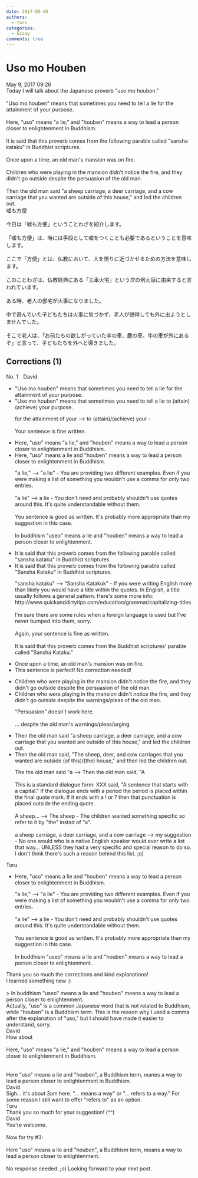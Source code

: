 ```yaml
---
date: 2017-05-09
authors:
  - toru
categories:
  - Essay
comments: true
---
```


# Uso mo Houben
<div class="date">May 9, 2017 09:26</div>
<div id="post"><div id="body_show_ori">
Today I will talk about the Japanese proverb "uso mo houben."<br/><br/>"Uso mo houben" means that sometimes you need to tell a lie for the attainment of your purpose.<br/><br/>Here, "uso" means "a lie," and "houben" means a way to lead a person closer to enlightenment in Buddhism.<br/><br/>It is said that this proverb comes from the following parable called "sansha kataku" in Buddhist scriptures.<br/><br/>Once upon a time, an old man's mansion was on fire.<br/><br/>Children who were playing in the mansion didn't notice the fire, and they didn't go outside despite the persuasion of the old man.<br/><br/>Then the old man said "a sheep carriage, a deer carriage, and a cow carriage that you wanted are outside of this house," and led the children out.
</div></div>

<!-- more -->

<div id="post_ja"><div id="body_show_mo">
嘘も方便<br/><br/>今日は「嘘も方便」ということわざを紹介します。<br/><br/>「嘘も方便」は、時には手段として嘘をつくことも必要であるということを意味します。<br/><br/>ここで「方便」とは、仏教において、人を悟りに近づかせるための方法を意味します。<br/><br/>このことわざは、仏教経典にある「三車火宅」という次の例え話に由来すると言われています。<br/><br/>ある時、老人の邸宅が火事になりました。<br/><br/>中で遊んでいた子どもたちは火事に気づかず、老人が説得しても外に出ようとしませんでした。<br/><br/>そこで老人は、「お前たちの欲しがっていた羊の車、鹿の車、牛の車が外にあるぞ」と言って、子どもたちを外へと導きました。
</div></div>

## Corrections (1)
<div id="block"><div class="first_name"> No. 1　<span class="just_name">David</span></div><div id="block2">
<ul class="correction_field">
<li class="incorrect">"Uso mo houben" means that sometimes you need to tell a lie for the attainment of your purpose.</li>
<li class="corrected correct">
"Uso mo houben" means that sometimes you need to tell a lie to (attain)(achieve) your purpose.
<p class="correction_comment">for the attainment of your --&gt; to (attain)/(achieve) your - <br/><br/>Your sentence is fine written.</p>
</li>
</ul>
<ul class="correction_field">
<li class="incorrect">Here, "uso" means "a lie," and "houben" means a way to lead a person closer to enlightenment in Buddhism.</li>
<li class="corrected correct">
Here, "uso" means a lie and "houben" means a way to lead a person closer to enlightenment in Buddhism.
<p class="correction_comment">"a lie," --&gt; "a lie" - You are providing two different examples. Even if you were making a list of something you wouldn't use a comma for only two entries. <br/><br/>"a lie" --&gt; a lie - You don't need and probably shouldn't use quotes around this. It's quite understandable without them. <br/><br/>You sentence is good as written. It's probably more appropriate than my suggestion in this case.<br/><br/>In buddhism "useo" means a lie and "houben" means a way to lead a person closer to enlightenment.</p>
</li>
</ul>
<ul class="correction_field">
<li class="incorrect">It is said that this proverb comes from the following parable called "sansha kataku" in Buddhist scriptures.</li>
<li class="corrected correct">
It is said that this proverb comes from the following parable called "Sansha Kataku" in Buddhist scriptures.
<p class="correction_comment">"sansha kataku" --&gt; "Sansha Katakuk" - If you were writing English more than likely you would have a title within the quotes. In English, a title usually follows a general pattern. Here's some more info: http://www.quickanddirtytips.com/education/grammar/capitalizing-titles<br/><br/>I'm sure there are some rules when a foreign language is used but I've never bumped into them, sorry. <br/><br/>Again, your sentence is fine as written.<br/><br/>It is said that this proverb comes from the Buddhist scriptures' parable called "Sansha Kataku."</p>
</li>
</ul>
<ul class="correction_field">
<li class="incorrect">Once upon a time, an old man's mansion was on fire.</li>
<li class="corrected perfect">This sentence is perfect! No correction needed!</li>
</ul>
<ul class="correction_field">
<li class="incorrect">Children who were playing in the mansion didn't notice the fire, and they didn't go outside despite the persuasion of the old man.</li>
<li class="corrected correct">
Children who were playing in the mansion didn't notice the fire, and they didn't go outside despite the warnings/pleas of the old man.
<p class="correction_comment">"Persuasion" doesn't work here. <br/><br/>... despite the old man's warnings/pleas/urging</p>
</li>
</ul>
<ul class="correction_field">
<li class="incorrect">Then the old man said "a sheep carriage, a deer carriage, and a cow carriage that you wanted are outside of this house," and led the children out.</li>
<li class="corrected correct">
Then the old man said, "The sheep, deer, and cow carriages that you wanted are outside (of this)/(the) house," and then led the children out.
<p class="correction_comment">The the old man said "a --&gt; Then the old man said, "A <br/><br/>This is a standard dialogue form: XXX said, "A sentence that starts with a capital."  If the dialogue ends with a period the period is placed within the final quote mark. If it ends with a ! or ? then that punctuation is placed outside the ending quote. <br/><br/>A sheep... --&gt; The sheep  - The children wanted something specific so refer to it by "the" instad of "a".<br/><br/>a sheep carriage, a deer carriage, and a cow carriage --&gt; my suggestion - No one would who is a native English speaker would ever write a list that way... UNLESS they had a very specific and special reason to do so. I don't think there's such a reason behind this list. ;o)</p>
</li>
</ul>
</div><div class="name"><span class="just_name">Toru</span><br><div class="quote_field"><ul class="correction_field">
<li class="corrected correct">
Here, "uso" means a lie and "houben" means a way to lead a person closer to enlightenment in Buddhism.
<p class="correction_comment">
"a lie," --&gt; "a lie" - You are providing two different examples. Even if you were making a list of something you wouldn't use a comma for only two entries. <br/><br/>"a lie" --&gt; a lie - You don't need and probably shouldn't use quotes around this. It's quite understandable without them. <br/><br/>You sentence is good as written. It's probably more appropriate than my suggestion in this case.<br/><br/>In buddhism "useo" means a lie and "houben" means a way to lead a person closer to enlightenment.
</p>
</li>
</ul></div>
Thank you so much the corrections and kind explanations!<br/>I learned something new :)<br/><br/>&gt; In buddhism "useo" means a lie and "houben" means a way to lead a person closer to enlightenment.<br/>Actually, "uso" is a common Japanese word that is not related to Buddhism, while "houben" is a Buddhism term. This is the reason why I used a comma after the explanation of "uso," but I should have made it easier to understand, sorry.
</div>
<div class="name"><span class="just_name">David</span><br>
How about<br/><br/>Here, "uso" means "a lie," and "houben" means a way to lead a person closer to enlightenment in Buddhism.<br/><br/><br/>Here "uso" means a lie and "houben", a Buddhism term, manes a way to lead a person closer to enlightenment in Buddhism. 
</div>
<div class="name"><span class="just_name">David</span><br>
Sigh... it's about 3am here. "... means a way" or  "... refers to a way." For some reason I still want to offer "refers to" as an option. 
</div>
<div class="name"><span class="just_name">Toru</span><br>
Thank you so much for your suggestion! (^^)
</div>
<div class="name"><span class="just_name">David</span><br>
You're welcome. <br/><br/>Now for try #3:<br/><br/>Here "uso" means a lie and "houben", a Buddhism term, means a way to lead a person closer to enlightenment.<br/><br/>No response needed. ;o)  Looking forward to your next post.<br/>
</div>
</div>

